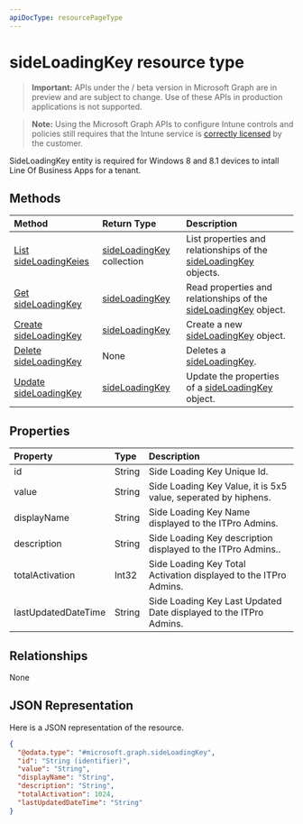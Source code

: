 ```yaml
---
apiDocType: resourcePageType
---
```

# sideLoadingKey resource type

> **Important:** APIs under the / beta version in Microsoft Graph are in preview and are subject to change. Use of these APIs in production applications is not supported.

> **Note:** Using the Microsoft Graph APIs to configure Intune controls and policies still requires that the Intune service is [correctly licensed](https://go.microsoft.com/fwlink/?linkid=839381) by the customer.

SideLoadingKey entity is required for Windows 8 and 8.1 devices to intall Line Of Business Apps for a tenant.
## Methods
|Method|Return Type|Description|
|:---|:---|:---|
|[List sideLoadingKeies](../api/intune_onboarding_sideloadingkey_list.md)|[sideLoadingKey](../resources/intune_onboarding_sideloadingkey.md) collection|List properties and relationships of the [sideLoadingKey](../resources/intune_onboarding_sideloadingkey.md) objects.|
|[Get sideLoadingKey](../api/intune_onboarding_sideloadingkey_get.md)|[sideLoadingKey](../resources/intune_onboarding_sideloadingkey.md)|Read properties and relationships of the [sideLoadingKey](../resources/intune_onboarding_sideloadingkey.md) object.|
|[Create sideLoadingKey](../api/intune_onboarding_sideloadingkey_create.md)|[sideLoadingKey](../resources/intune_onboarding_sideloadingkey.md)|Create a new [sideLoadingKey](../resources/intune_onboarding_sideloadingkey.md) object.|
|[Delete sideLoadingKey](../api/intune_onboarding_sideloadingkey_delete.md)|None|Deletes a [sideLoadingKey](../resources/intune_onboarding_sideloadingkey.md).|
|[Update sideLoadingKey](../api/intune_onboarding_sideloadingkey_update.md)|[sideLoadingKey](../resources/intune_onboarding_sideloadingkey.md)|Update the properties of a [sideLoadingKey](../resources/intune_onboarding_sideloadingkey.md) object.|

## Properties
|Property|Type|Description|
|:---|:---|:---|
|id|String|Side Loading Key Unique Id.|
|value|String|Side Loading Key Value, it is 5x5 value, seperated by hiphens.|
|displayName|String|Side Loading Key Name displayed to the ITPro Admins.|
|description|String|Side Loading Key description displayed to the ITPro Admins..|
|totalActivation|Int32|Side Loading Key Total Activation displayed to the ITPro Admins.|
|lastUpdatedDateTime|String|Side Loading Key Last Updated Date displayed to the ITPro Admins.|

## Relationships
None
## JSON Representation
Here is a JSON representation of the resource.
<!-- {
  "blockType": "resource",
  "keyProperty": "id",
  "@odata.type": "microsoft.graph.sideLoadingKey"
}
-->
``` json
{
  "@odata.type": "#microsoft.graph.sideLoadingKey",
  "id": "String (identifier)",
  "value": "String",
  "displayName": "String",
  "description": "String",
  "totalActivation": 1024,
  "lastUpdatedDateTime": "String"
}
```





